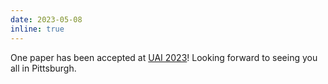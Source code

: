 ```yaml
---
date: 2023-05-08
inline: true
---
```


One paper has been accepted at <a href="https://www.auai.org/uai2023/">UAI 2023</a>! Looking
forward to seeing you all in Pittsburgh.
